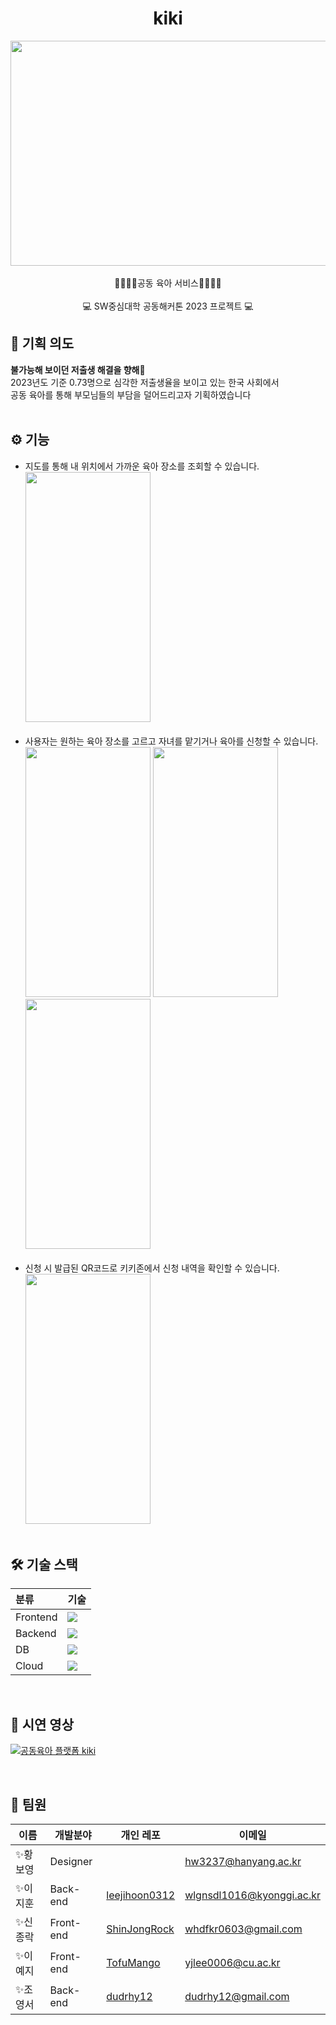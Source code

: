 <div align=center>
<h1>kiki</h1>
<img src="https://github.com/swhack2023/timo-server/blob/main/asset/intro.png" width="640" height="360"> <br><br>
👨‍👩‍👧‍👦공동 육아 서비스👨‍👩‍👧‍👦 <br> <br>
💻 SW중심대학 공동해커톤 2023 프로젝트 💻
</div>


## 📌 기획 의도
**불가능해 보이던 저출생 해결을 향해**🛶 <br>
2023년도 기준 0.73명으로 심각한 저출생율을 보이고 있는 한국 사회에서 <br>
공동 육아를 통해 부모님들의 부담을 덜어드리고자 기획하였습니다 <br>
<br>


## ⚙ 기능
- 지도를 통해 내 위치에서 가까운 육아 장소를 조회할 수 있습니다. <br>
<img src="https://github.com/swhack2023/timo-server/blob/main/asset/map.jpg"  width="200" height="400"> <br> <br>
- 사용자는 원하는 육아 장소를 고르고 자녀를 맡기거나 육아를 신청할 수 있습니다. <br>
  <img src="https://github.com/swhack2023/timo-server/blob/main/asset/list.png" width="200" height="400">
  <img src="https://github.com/swhack2023/timo-server/blob/main/asset/input.jpg" width="200" height="400">
  <img src="https://github.com/swhack2023/timo-server/blob/main/asset/apply.jpg" width="200" height="400"> <br> <br>
- 신청 시 발급된 QR코드로 키키존에서 신청 내역을 확인할 수 있습니다. <br>
  <img src="https://github.com/swhack2023/timo-server/blob/main/asset/QR.jpg" width="200" height="400"> <br> <br>


## 🛠 기술 스택

| 분류          | 기술                                                                                                                                                                                                                                                                                                                                                                                                                                                                                       |
| :------------ | :----------------------------------------------------------------------------------------------------------------------------------------------------------------------------------------------------------------------------------------------------------------------------------------------------------------------------------------------------------------------------------------------------------------------------------------------------------------------------------------- |
| Frontend   |<img src="https://img.shields.io/badge/react-61DAFB?style=for-the-badge&logo=react&logoColor=black">                                                                                                              |
| Backend   | <img src="https://img.shields.io/badge/spring boot-6DB33F?style=for-the-badge&logo=spring&logoColor=white">   |
| DB                             |<img src="https://img.shields.io/badge/mysql-4479A1?style=for-the-badge&logo=mysql&logoColor=white">                                                                                                                                                                    |
| Cloud           | <img src="https://img.shields.io/badge/aws-232F3E?style=for-the-badge&logo=aws&logoColor=white">  |
<br>

## 🎥 시연 영상

[![공동육아 플랫폼 kiki](http://img.youtube.com/vi/CfdHJzcty7s/0.jpg)](https://youtu.be/CfdHJzcty7s)


<br>

## 🤝 팀원

| 이름     | 개발분야  | 개인 레포                                         | 이메일                    |
| -------- | --------- | ------------------------------------------------- | ------------------------- |
| ✨황보영 | Designer  |                                                   | hw3237@hanyang.ac.kr |
| ✨이지훈 | Back-end  | [leejihoon0312](https://github.com/leejihoon0312) | wlgnsdl1016@kyonggi.ac.kr |
| ✨신종락 | Front-end | [ShinJongRock](https://github.com/ShinJongRock)   | whdfkr0603@gmail.com      |
| ✨이예지 | Front-end  | [TofuMango](https://github.com/TofuMango) | yjlee0006@cu.ac.kr |
| ✨조영서 | Back-end | [dudrhy12](https://github.com/dudrhy12)         | dudrhy12@gmail.com      |
<br>

